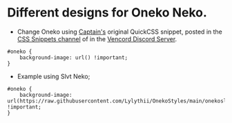 # Different designs for Oneko Neko.

- Change Oneko using [Captain's](https://github.com/Captain8771) original QuickCSS snippet, posted in the [CSS Snippets channel](https://discord.com/channels/1015060230222131221/1028106818368589824/1112672200806375434) of in the [Vencord Discord Server](https://discord.gg/D9uwnFnqmd).
```
#oneko {
    background-image: url() !important;
}
```
- Example using Slvt Neko;
```
#oneko {
    background-image: url(https://raw.githubusercontent.com/Lylythii/OnekoStyles/main/onekoslvt.png) !important;
}
```
